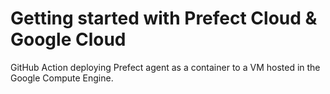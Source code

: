 # Getting started with Prefect Cloud & Google Cloud

GitHub Action deploying Prefect agent as a container to a VM hosted in the Google Compute Engine.

